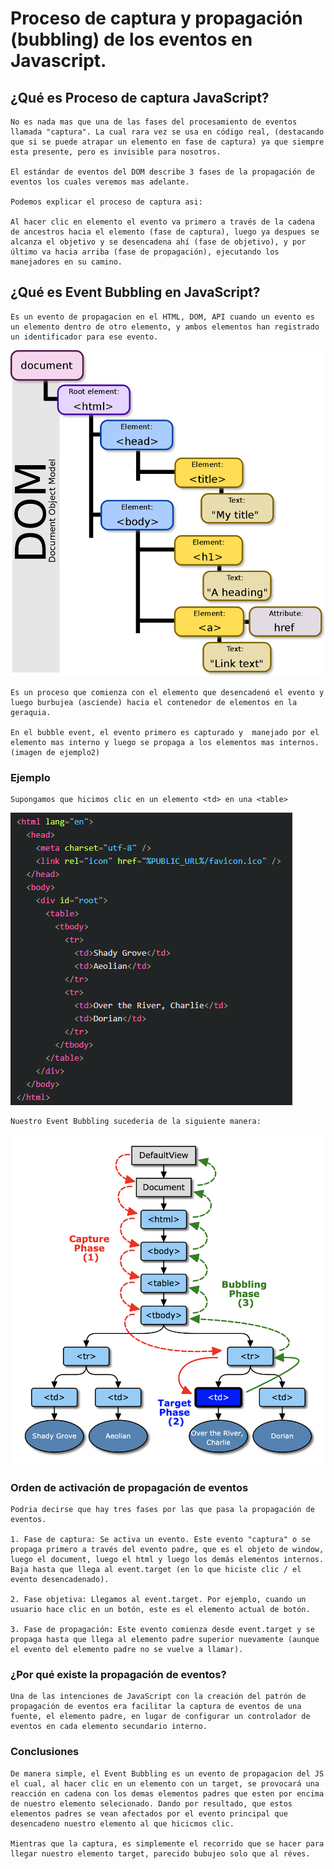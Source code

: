 #  Proceso de captura y propagación (bubbling) de los eventos en Javascript.

## ¿Qué es Proceso de captura JavaScript?

    No es nada mas que una de las fases del procesamiento de eventos llamada "captura". La cual rara vez se usa en código real, (destacando que si se puede atrapar un elemento en fase de captura) ya que siempre esta presente, pero es invisible para nosotros.

    El estándar de eventos del DOM describe 3 fases de la propagación de eventos los cuales veremos mas adelante.

    Podemos explicar el proceso de captura asi:

    Al hacer clic en elemento el evento va primero a través de la cadena de ancestros hacia el elemento (fase de captura), luego ya despues se alcanza el objetivo y se desencadena ahí (fase de objetivo), y por último va hacia arriba (fase de propagación), ejecutando los manejadores en su camino.    


## ¿Qué es Event Bubbling en JavaScript?

    Es un evento de propagacion en el HTML, DOM, API cuando un evento es un elemento dentro de otro elemento, y ambos elementos han registrado un identificador para ese evento.

 ![](images/dom.png "Document Object Model")
    
    Es un proceso que comienza con el elemento que desencadenó el evento y luego burbujea (asciende) hacia el contenedor de elementos en la geraquia.

    En el bubble event, el evento primero es capturado y  manejado por el elemento mas interno y luego se propaga a los elementos mas internos. (imagen de ejemplo2)

###    Ejemplo

    Supongamos que hicimos clic en un elemento <td> en una <table>

![](images/Ejemplo.png "Ejemplo 1")

    Nuestro Event Bubbling sucederia de la siguiente manera:

![](images/ejemplo2.png "Ejemplo 2")



### Orden de activación de propagación de eventos
    Podria decirse que hay tres fases por las que pasa la propagación de eventos.

    1. Fase de captura: Se activa un evento. Este evento "captura" o se propaga primero a través del evento padre, que es el objeto de window, luego el document, luego el html y luego los demás elementos internos. Baja hasta que llega al event.target (en lo que hiciste clic / el evento desencadenado).
    
    2. Fase objetiva: Llegamos al event.target. Por ejemplo, cuando un usuario hace clic en un botón, este es el elemento actual de botón.
    
    3. Fase de propagación: Este evento comienza desde event.target y se propaga hasta que llega al elemento padre superior nuevamente (aunque el evento del elemento padre no se vuelve a llamar).


### ¿Por qué existe la propagación de eventos?

    Una de las intenciones de JavaScript con la creación del patrón de propagación de eventos era facilitar la captura de eventos de una fuente, el elemento padre, en lugar de configurar un controlador de eventos en cada elemento secundario interno.

### Conclusiones

    De manera simple, el Event Bubbling es un evento de propagacion del JS el cual, al hacer clic en un elemento con un target, se provocará una reacción en cadena con los demas elementos padres que esten por encima de nuestro elemento selecionado. Dando por resultado, que estos elementos padres se vean afectados por el evento principal que desencadeno nuestro elemento al que hicicmos clic.

    Mientras que la captura, es simplemente el recorrido que se hacer para llegar nuestro elemento target, parecido bubujeo solo que al réves.


